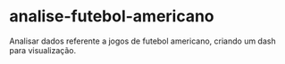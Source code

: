 # analise-futebol-americano
Analisar dados referente a jogos de futebol americano, criando um dash para visualização.
